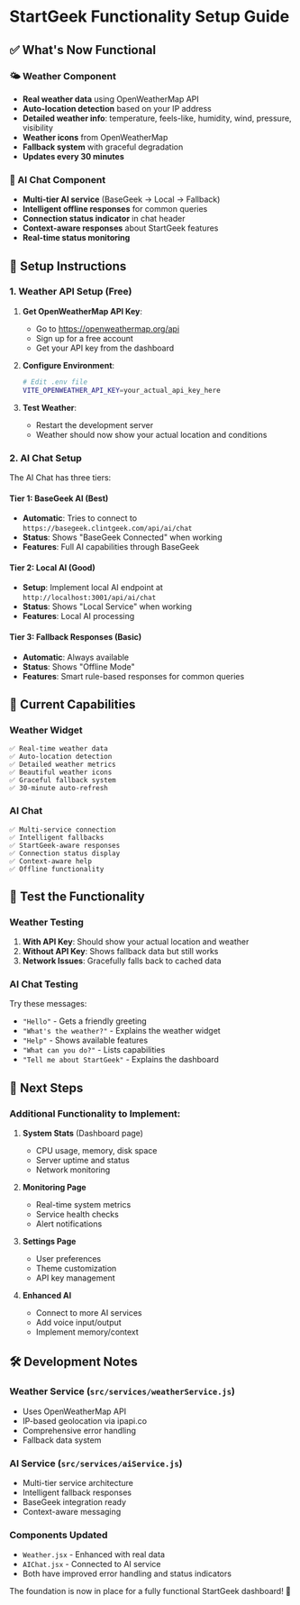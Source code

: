 # StartGeek Functionality Setup Guide

## ✅ What's Now Functional

### 🌤️ Weather Component
- **Real weather data** using OpenWeatherMap API
- **Auto-location detection** based on your IP address
- **Detailed weather info**: temperature, feels-like, humidity, wind, pressure, visibility
- **Weather icons** from OpenWeatherMap
- **Fallback system** with graceful degradation
- **Updates every 30 minutes**

### 🤖 AI Chat Component
- **Multi-tier AI service** (BaseGeek → Local → Fallback)
- **Intelligent offline responses** for common queries
- **Connection status indicator** in chat header
- **Context-aware responses** about StartGeek features
- **Real-time status monitoring**

## 🔧 Setup Instructions

### 1. Weather API Setup (Free)
1. **Get OpenWeatherMap API Key**:
   - Go to https://openweathermap.org/api
   - Sign up for a free account
   - Get your API key from the dashboard

2. **Configure Environment**:
   ```bash
   # Edit .env file
   VITE_OPENWEATHER_API_KEY=your_actual_api_key_here
   ```

3. **Test Weather**:
   - Restart the development server
   - Weather should now show your actual location and conditions

### 2. AI Chat Setup
The AI Chat has three tiers:

#### Tier 1: BaseGeek AI (Best)
- **Automatic**: Tries to connect to `https://basegeek.clintgeek.com/api/ai/chat`
- **Status**: Shows "BaseGeek Connected" when working
- **Features**: Full AI capabilities through BaseGeek

#### Tier 2: Local AI (Good)
- **Setup**: Implement local AI endpoint at `http://localhost:3001/api/ai/chat`
- **Status**: Shows "Local Service" when working
- **Features**: Local AI processing

#### Tier 3: Fallback Responses (Basic)
- **Automatic**: Always available
- **Status**: Shows "Offline Mode"
- **Features**: Smart rule-based responses for common queries

## 🚀 Current Capabilities

### Weather Widget
```
✅ Real-time weather data
✅ Auto-location detection
✅ Detailed weather metrics
✅ Beautiful weather icons
✅ Graceful fallback system
✅ 30-minute auto-refresh
```

### AI Chat
```
✅ Multi-service connection
✅ Intelligent fallbacks
✅ StartGeek-aware responses
✅ Connection status display
✅ Context-aware help
✅ Offline functionality
```

## 🎯 Test the Functionality

### Weather Testing
1. **With API Key**: Should show your actual location and weather
2. **Without API Key**: Shows fallback data but still works
3. **Network Issues**: Gracefully falls back to cached data

### AI Chat Testing
Try these messages:
- `"Hello"` - Gets a friendly greeting
- `"What's the weather?"` - Explains the weather widget
- `"Help"` - Shows available features
- `"What can you do?"` - Lists capabilities
- `"Tell me about StartGeek"` - Explains the dashboard

## 🔮 Next Steps

### Additional Functionality to Implement:
1. **System Stats** (Dashboard page)
   - CPU usage, memory, disk space
   - Server uptime and status
   - Network monitoring

2. **Monitoring Page**
   - Real-time system metrics
   - Service health checks
   - Alert notifications

3. **Settings Page**
   - User preferences
   - Theme customization
   - API key management

4. **Enhanced AI**
   - Connect to more AI services
   - Add voice input/output
   - Implement memory/context

## 🛠️ Development Notes

### Weather Service (`src/services/weatherService.js`)
- Uses OpenWeatherMap API
- IP-based geolocation via ipapi.co
- Comprehensive error handling
- Fallback data system

### AI Service (`src/services/aiService.js`)
- Multi-tier service architecture
- Intelligent fallback responses
- BaseGeek integration ready
- Context-aware messaging

### Components Updated
- `Weather.jsx` - Enhanced with real data
- `AIChat.jsx` - Connected to AI service
- Both have improved error handling and status indicators

The foundation is now in place for a fully functional StartGeek dashboard! 🎉
